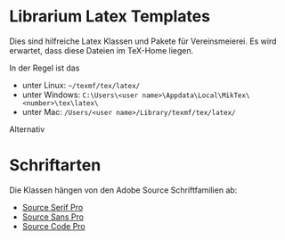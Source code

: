 # Librarium Latex Templates
Dies sind hilfreiche Latex Klassen und Pakete für Vereinsmeierei. Es wird erwartet, dass diese Dateien im TeX-Home liegen.

In der Regel ist das
* unter Linux:
```~/texmf/tex/latex/```
* unter Windows:
```C:\Users\<user name>\Appdata\Local\MikTex\<number>\tex\latex\```
* unter Mac:
```/Users/<user name>/Library/texmf/tex/latex/```

Alternativ 

# Schriftarten

Die Klassen hängen von den Adobe Source Schriftfamilien ab: 

* [Source Serif Pro](https://github.com/adobe-fonts/source-serif-pro/releases/tag/variable-fonts)
* [Source Sans Pro](https://github.com/adobe-fonts/source-sans-pro/releases/tag/variable-fonts)
* [Source Code Pro](https://github.com/adobe-fonts/source-code-pro/releases/tag/variable-fonts)
